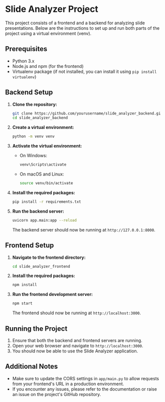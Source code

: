 # Slide Analyzer Project

This project consists of a frontend and a backend for analyzing slide presentations. Below are the instructions to set up and run both parts of the project using a virtual environment (venv).

## Prerequisites

- Python 3.x
- Node.js and npm (for the frontend)
- Virtualenv package (if not installed, you can install it using `pip install virtualenv`)

## Backend Setup

1. **Clone the repository:**

   ```sh
   git clone https://github.com/yourusername/slide_analyzer_backend.git
   cd slide_analyzer_backend
   ```

2. **Create a virtual environment:**

   ```sh
   python -m venv venv
   ```

3. **Activate the virtual environment:**

   - On Windows:
     ```sh
     venv\Scripts\activate
     ```
   - On macOS and Linux:
     ```sh
     source venv/bin/activate
     ```

4. **Install the required packages:**

   ```sh
   pip install -r requirements.txt
   ```

5. **Run the backend server:**

   ```sh
   uvicorn app.main:app --reload
   ```

   The backend server should now be running at `http://127.0.0.1:8000`.

## Frontend Setup

1. **Navigate to the frontend directory:**

   ```sh
   cd slide_analyzer_frontend
   ```

2. **Install the required packages:**

   ```sh
   npm install
   ```

3. **Run the frontend development server:**

   ```sh
   npm start
   ```

   The frontend should now be running at `http://localhost:3000`.

## Running the Project

1. Ensure that both the backend and frontend servers are running.
2. Open your web browser and navigate to `http://localhost:3000`.
3. You should now be able to use the Slide Analyzer application.

## Additional Notes

- Make sure to update the CORS settings in `app/main.py` to allow requests from your frontend's URL in a production environment.
- If you encounter any issues, please refer to the documentation or raise an issue on the project's GitHub repository.

